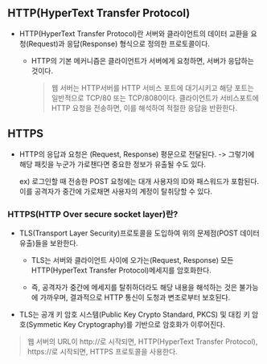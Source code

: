 ## HTTP(HyperText Transfer Protocol)

- HTTP(HyperText Transfer Protocol)란 서버와 클라이언트의 데이터 교환을 요청(Request)과 응답(Response) 형식으로 정의한 프로토콜이다.

    - HTTP의 기본 메커니즘은 클라이언트가 서버에게 요청하면, 서버가 응답하는 것이다.
        > 웹 서버는 HTTP서버를 HTTP 서비스 포트에 대기시키고 해당 포트는 일반적으로 TCP/80 또는 TCP/8080이다.
        > 클라이언트가 서비스포트에 HTTP 요청을 전송하면, 이를 해석하여 적절한 응답을 반환한다.

## HTTPS

- HTTP의 응답과 요청은 (Request, Response) 평문으로 전달된다. -> 그렇기에 해당 패킷을 누군가 가로챈다면 중요한 정보가 유출될 수도 있다. 

    ex) 로그인할 때 전송한 POST 요청에는 대개 사용자의 ID와 패스워드가 포함된다. 이를 공격자가 중간에 가로채면 사용자의 계정이 탈취당할 수 있다. 

### HTTPS(HTTP Over secure socket layer)란?

- TLS(Transport Layer Security)프로토콜을 도입하여 위의 문제점(POST 데이터 유출)들을 보완한다.
    
    - TLS는 서버와 클라이언트 사이에 오가는(Request, Response) 모든 HTTP(HyperText Transfer Protocol)메세지를 암호화한다. 
    
    - 즉, 공격자가 중간에 메세지를 탈취하더라도 해당 내용을 해석하는 것은 불가능에 가까우며, 결과적으로 HTTP 통신이 도청과 변조로부터 보호된다.

- TLS는 공개 키 암호 시스템(Public Key Crypto Standard, PKCS) 및 대킹 키 암호(Symmetic Key Cryptography)를 기반으로 암호화가 이루어진다.

> 웹 서버의 URL이 http://로 시작되면, HTTP(HyperText Transfer Protocol), https://로 시작되면, HTTPS 프로토콜을 사용한다.



